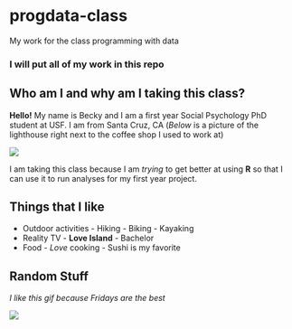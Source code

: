 # progdata-class
My work for the class programming with data

### I will put **all** of my work in this repo

## Who am I and why am I taking this class? 

**Hello!** My name is Becky and I am a first year Social Psychology PhD student at USF. I am from Santa Cruz, CA (*Below* is a picture of the lighthouse right next to the coffee shop I used to work at)

![](https://i0.heartyhosting.com/www.surfer.com/wp-content/uploads/2017/09/SantaCruz_Chachi_160105-santa_cruz_harbormouth-1266-Ryan_Chachi_Craig.jpg?resize=970%2C546&ssl=1)

I am taking this class because I am *trying* to get better at using **R** so that I can use it to run analyses for my first year project.

## Things that I like

- Outdoor activities
      - Hiking
      - Biking
      - Kayaking
- Reality TV
      - **Love Island**
      - Bachelor
- Food
      - *Love* cooking
      - Sushi is my favorite

## Random Stuff

*I like this gif because Fridays are the best*

![](https://c.tenor.com/-GWfQHp8RZYAAAAC/weekend-friday-feeling.gif)
